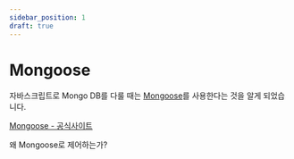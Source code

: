 ```yaml
---
sidebar_position: 1
draft: true
---
```


# Mongoose

<!-- A-Z: MongoDB Cheat Sheet🌱 https://dev.to/burakboduroglu/mongodb-cheat-sheet-1a6a -->

<!-- https://github.com/FerretDB/FerretDB -->

자바스크립트로 Mongo DB를 다룰 때는 [Mongoose](https://www.npmjs.com/package/mongoose)를 사용한다는 것을 알게 되었습니다.

[Mongoose - 공식사이트](https://mongoosejs.com/)

왜 Mongoose로 제어하는가?

<!-- TODO: 이런저런 줍줍한 내용 추가 -->
